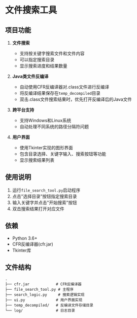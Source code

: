 # 文件搜索工具

## 项目功能

1. **文件搜索**
   - 支持按关键字搜索文件和文件内容
   - 可以指定搜索目录
   - 显示搜索进度和结果数量

2. **Java类文件反编译**
   - 自动使用CFR反编译器对.class文件进行反编译
   - 将反编译结果保存在`temp_decompiled`目录
   - 双击.class文件搜索结果时，优先打开反编译后的Java文件

3. **跨平台支持**
   - 支持Windows和Linux系统
   - 自动处理不同系统的路径分隔符问题

4. **用户界面**
   - 使用Tkinter实现的图形界面
   - 包含目录选择、关键字输入、搜索按钮等功能
   - 显示搜索结果列表

## 使用说明

1. 运行`file_search_tool.py`启动程序
2. 点击"选择目录"按钮指定搜索目录
3. 输入关键字并点击"开始搜索"按钮
4. 双击搜索结果打开对应文件

## 依赖

- Python 3.6+
- CFR反编译器(cfr.jar)
- Tkinter库

## 文件结构

```
.
├── cfr.jar            # CFR反编译器
├── file_search_tool.py # 主程序
├── search_logic.py     # 搜索逻辑实现
├── ui.py              # 用户界面实现
├── temp_decompiled/   # 反编译文件存储目录
└── log/               # 日志目录
```
